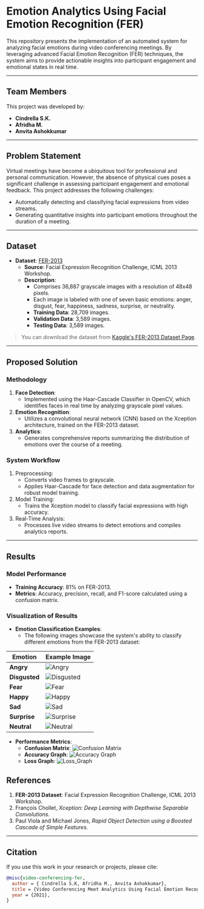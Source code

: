 # Emotion Analytics Using Facial Emotion Recognition (FER)

This repository presents the implementation of an automated system for analyzing facial emotions during video conferencing meetings. By leveraging advanced Facial Emotion Recognition (FER) techniques, the system aims to provide actionable insights into participant engagement and emotional states in real time.

---

## Team Members

This project was developed by:
- **Cindrella S.K.**
- **Afridha M.**
- **Anvita Ashokkumar**

---

## Problem Statement

Virtual meetings have become a ubiquitous tool for professional and personal communication. However, the absence of physical cues poses a significant challenge in assessing participant engagement and emotional feedback. This project addresses the following challenges:
- Automatically detecting and classifying facial expressions from video streams.
- Generating quantitative insights into participant emotions throughout the duration of a meeting.

---

## Dataset

- **Dataset**: [FER-2013](https://www.kaggle.com/datasets/msambare/fer2013)
  - **Source**: Facial Expression Recognition Challenge, ICML 2013 Workshop.
  - **Description**:
    - Comprises 36,887 grayscale images with a resolution of 48x48 pixels.
    - Each image is labeled with one of seven basic emotions: anger, disgust, fear, happiness, sadness, surprise, or neutrality.
    - **Training Data**: 28,709 images.
    - **Validation Data**: 3,589 images.
    - **Testing Data**: 3,589 images.

> You can download the dataset from [Kaggle's FER-2013 Dataset Page](https://www.kaggle.com/datasets/msambare/fer2013).

---

## Proposed Solution

### **Methodology**
1. **Face Detection**:
   - Implemented using the Haar-Cascade Classifier in OpenCV, which identifies faces in real time by analyzing grayscale pixel values.
2. **Emotion Recognition**:
   - Utilizes a convolutional neural network (CNN) based on the Xception architecture, trained on the FER-2013 dataset.
3. **Analytics**:
   - Generates comprehensive reports summarizing the distribution of emotions over the course of a meeting.

### **System Workflow**
1. Preprocessing:
   - Converts video frames to grayscale.
   - Applies Haar-Cascade for face detection and data augmentation for robust model training.
2. Model Training:
   - Trains the Xception model to classify facial expressions with high accuracy.
3. Real-Time Analysis:
   - Processes live video streams to detect emotions and compiles analytics reports.

---

## Results

### **Model Performance**
- **Training Accuracy**: 81% on FER-2013.
- **Metrics**: Accuracy, precision, recall, and F1-score calculated using a confusion matrix.

### **Visualization of Results**

- **Emotion Classification Examples**:
  - The following images showcase the system's ability to classify different emotions from the FER-2013 dataset:
  
| Emotion       | Example Image                       |
|---------------|-------------------------------------|
| **Angry**     | ![Angry](examples/5.png)        |
| **Disgusted** | ![Disgusted](examples/7.png)|
| **Fear**      | ![Fear](examples/3.png)          |
| **Happy**     | ![Happy](examples/1.png)        |
| **Sad**       | ![Sad](examples/6.png)            |
| **Surprise**  | ![Surprise](examples/4.png)  |
| **Neutral**   | ![Neutral](examples/2.png)    |


- **Performance Metrics**:
  - **Confusion Matrix**:
    ![Confusion Matrix](examples/confusion_matrix.png)
  - **Accuracy Graph**:
    ![Accuracy Graph](examples/accuracy.png)
  - **Loss Graph**:
    ![Loss_Graph](examples/loss.png)



## References

1. **FER-2013 Dataset**: Facial Expression Recognition Challenge, ICML 2013 Workshop.
2. François Chollet, *Xception: Deep Learning with Depthwise Separable Convolutions*.
3. Paul Viola and Michael Jones, *Rapid Object Detection using a Boosted Cascade of Simple Features*.

---

## Citation

If you use this work in your research or projects, please cite:
```bibtex
@misc{video-conferencing-fer,
  author = { Cindrella S.K, Afridha M., Anvita Ashokkumar},
  title = {Video Conferencing Meet Analytics Using Facial Emotion Recognition},
  year = {2021},
}

